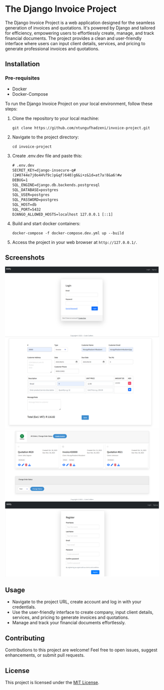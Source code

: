 # The Django Invoice Project

The Django Invoice Project is a web application designed for the seamless generation of invoices and quotations. It's powered by Django and tailored for efficiency, empowering users to effortlessly create, manage, and track financial documents. The project provides a clean and user-friendly interface where users can input client details, services, and pricing to generate professional invoices and quotations.

## Installation
### Pre-requisites
* Docker
* Docker-Compose

To run the Django Invoice Project on your local environment, follow these steps:

1. Clone the repository to your local machine:

    ```
   git clone https://github.com/ntungufhadzeni/invoice-project.git
   ```
2. Navigate to the project directory:
   ```
   cd invoice-project
   ```
   
3. Create .env.dev file and paste this:

   ```
   # .env.dev
   SECRET_KEY=django-insecure-q#(2#8744e7j0o44%f9c)p&qf)640)g6&i+z&1d=at7a!8&a6!#w
   DEBUG=1
   SQL_ENGINE=django.db.backends.postgresql
   SQL_DATABASE=postgres
   SQL_USER=postgres
   SQL_PASSWORD=postgres
   SQL_HOST=db
   SQL_PORT=5432
   DJANGO_ALLOWED_HOSTS=localhost 127.0.0.1 [::1]
   ```
4. Build and start docker containers:
   ```
   docker-compose -f docker-compose.dev.yml up --build
    ```
5. Access the project in your web browser at `http://127.0.0.1/`.

## Screenshots

![Screenshot 1](screenshots/screenshot1.png)
![Screenshot 2](screenshots/screenshot2.png)
![Screenshot 3](screenshots/screenshot3.png)
![Screenshot 4](screenshots/screenshot4.png)

## Usage

- Navigate to the project URL, create account and log in with your credentials.
- Use the user-friendly interface to create company, input client details, services, and pricing to generate invoices and quotations.
- Manage and track your financial documents effortlessly.

## Contributing

Contributions to this project are welcome! Feel free to open issues, suggest enhancements, or submit pull requests.

## License

This project is licensed under the [MIT License](#).   
   